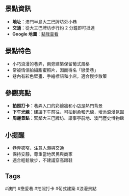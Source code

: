 ## 景點資訊
- **地址**：澳門半島大三巴牌坊旁小巷
- **交通**：從大三巴牌坊步行約 2 分鐘即可抵達
- **Google 地圖**：[點我查看](https://www.google.com/maps/place/%E6%BE%B3%E9%96%80%E6%88%80%E6%84%9B%E5%B7%B7/@22.1972792,113.5406885,21z/data=!4m6!3m5!1s0x34017ae45403d1f7:0x98438f403f41f57f!8m2!3d22.1973677!4d113.5406853!16s%2Fg%2F155srhr9?entry=ttu&g_ep=EgoyMDI1MDgzMC4wIKXMDSoASAFQAw%3D%3D)

## 景點特色
- 小巧浪漫的巷弄，兩旁建築保留葡式風格
- 常被情侶拍攝甜蜜照片，因而得名「戀愛巷」
- 巷內有彩色壁畫、手繪標語和小店，適合慢步散策

## 參觀亮點
- **拍照打卡**：巷弄入口的彩繪牆和小店是熱門背景
- **下午光線**：建議下午前往，可拍到柔和光線，增添浪漫氛圍
- **周邊景點**：緊鄰大三巴牌坊、議事亭前地、澳門歷史博物館

## 小提醒
- 巷弄狹窄，注意人潮與交通
- 保持安靜，尊重當地居民與商家
- 適合輕鬆散步，不建議穿高跟鞋

## Tags
#澳門 #戀愛巷 #拍照打卡 #葡式建築 #浪漫景點